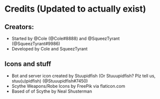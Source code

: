 # Credits (Updated to actually exist)

## Creators:

 - Started by @Cole (@Cole#8888) and @SqueezTyrant (@SqueezTyrant#9986)
 - Developed by Cole and SqueezTyrant

## Icons and stuff

 - Bot and server icon created by Stuupidfish (Or Stuuupidfish? Plz tell us, stuu(u)pidfish) (@Stuuupidfish#7450)
 - Scythe Weapons/Robe Icons by FreePik via flaticon.com
 - Based of of Scythe by Neal Shusterman